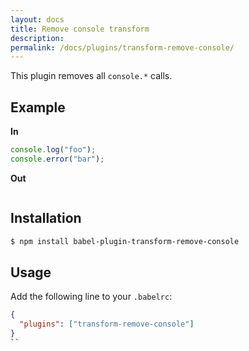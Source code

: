 ```yaml
---
layout: docs
title: Remove console transform
description:
permalink: /docs/plugins/transform-remove-console/
---
```


This plugin removes all `console.*` calls.

## Example

**In**

```javascript
console.log("foo");
console.error("bar");
```

**Out**

```javascript
```

## Installation

```sh
$ npm install babel-plugin-transform-remove-console
```

## Usage

Add the following line to your `.babelrc`:

```json
{
  "plugins": ["transform-remove-console"]
}
``
